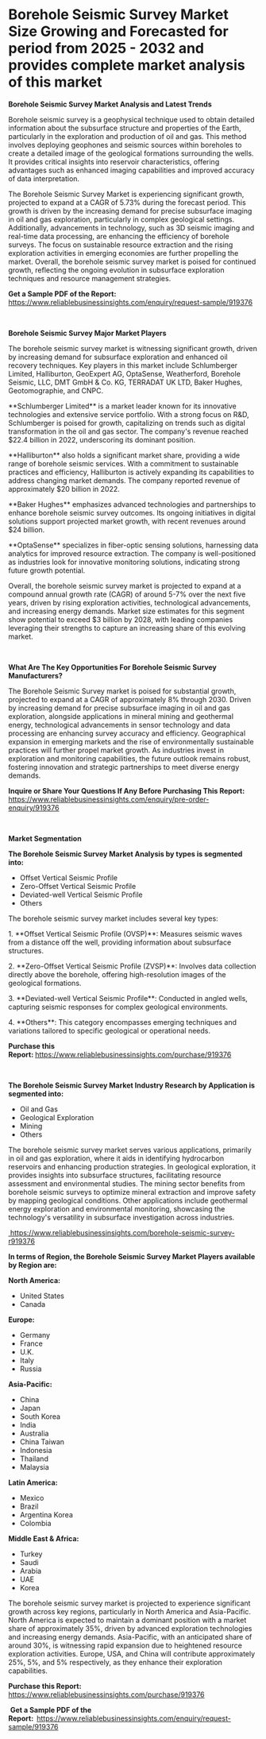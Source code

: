 <p><h1>Borehole Seismic Survey Market Size Growing and Forecasted for period from 2025 - 2032 and provides complete market analysis of this market</h1></p><p><strong>Borehole Seismic Survey Market Analysis and Latest Trends</strong></p>
<p><p>Borehole seismic survey is a geophysical technique used to obtain detailed information about the subsurface structure and properties of the Earth, particularly in the exploration and production of oil and gas. This method involves deploying geophones and seismic sources within boreholes to create a detailed image of the geological formations surrounding the wells. It provides critical insights into reservoir characteristics, offering advantages such as enhanced imaging capabilities and improved accuracy of data interpretation.</p><p>The Borehole Seismic Survey Market is experiencing significant growth, projected to expand at a CAGR of 5.73% during the forecast period. This growth is driven by the increasing demand for precise subsurface imaging in oil and gas exploration, particularly in complex geological settings. Additionally, advancements in technology, such as 3D seismic imaging and real-time data processing, are enhancing the efficiency of borehole surveys. The focus on sustainable resource extraction and the rising exploration activities in emerging economies are further propelling the market. Overall, the borehole seismic survey market is poised for continued growth, reflecting the ongoing evolution in subsurface exploration techniques and resource management strategies.</p></p>
<p><strong>Get a Sample PDF of the Report:&nbsp;</strong> <a href="https://www.reliablebusinessinsights.com/enquiry/request-sample/919376?utm_campaign=2821&utm_medium=2&utm_source=Github&utm_content=ia&utm_term=16042025&utm_id=borehole-seismic-survey">https://www.reliablebusinessinsights.com/enquiry/request-sample/919376</a></p>
<p>&nbsp;</p>
<p><strong>Borehole Seismic Survey Major Market Players</strong></p>
<p><p>The borehole seismic survey market is witnessing significant growth, driven by increasing demand for subsurface exploration and enhanced oil recovery techniques. Key players in this market include Schlumberger Limited, Halliburton, GeoExpert AG, OptaSense, Weatherford, Borehole Seismic, LLC, DMT GmbH & Co. KG, TERRADAT UK LTD, Baker Hughes, Geotomographie, and CNPC.</p><p>**Schlumberger Limited** is a market leader known for its innovative technologies and extensive service portfolio. With a strong focus on R&D, Schlumberger is poised for growth, capitalizing on trends such as digital transformation in the oil and gas sector. The company's revenue reached $22.4 billion in 2022, underscoring its dominant position.</p><p>**Halliburton** also holds a significant market share, providing a wide range of borehole seismic services. With a commitment to sustainable practices and efficiency, Halliburton is actively expanding its capabilities to address changing market demands. The company reported revenue of approximately $20 billion in 2022.</p><p>**Baker Hughes** emphasizes advanced technologies and partnerships to enhance borehole seismic survey outcomes. Its ongoing initiatives in digital solutions support projected market growth, with recent revenues around $24 billion. </p><p>**OptaSense** specializes in fiber-optic sensing solutions, harnessing data analytics for improved resource extraction. The company is well-positioned as industries look for innovative monitoring solutions, indicating strong future growth potential.</p><p>Overall, the borehole seismic survey market is projected to expand at a compound annual growth rate (CAGR) of around 5-7% over the next five years, driven by rising exploration activities, technological advancements, and increasing energy demands. Market size estimates for this segment show potential to exceed $3 billion by 2028, with leading companies leveraging their strengths to capture an increasing share of this evolving market.</p></p>
<p>&nbsp;</p>
<p><strong>What Are The Key Opportunities For Borehole Seismic Survey Manufacturers?</strong></p>
<p><p>The Borehole Seismic Survey market is poised for substantial growth, projected to expand at a CAGR of approximately 8% through 2030. Driven by increasing demand for precise subsurface imaging in oil and gas exploration, alongside applications in mineral mining and geothermal energy, technological advancements in sensor technology and data processing are enhancing survey accuracy and efficiency. Geographical expansion in emerging markets and the rise of environmentally sustainable practices will further propel market growth. As industries invest in exploration and monitoring capabilities, the future outlook remains robust, fostering innovation and strategic partnerships to meet diverse energy demands.</p></p>
<p><strong>Inquire or Share Your Questions If Any Before Purchasing This Report:</strong> <a href="https://www.reliablebusinessinsights.com/enquiry/pre-order-enquiry/919376?utm_campaign=2821&utm_medium=2&utm_source=Github&utm_content=ia&utm_term=16042025&utm_id=borehole-seismic-survey">https://www.reliablebusinessinsights.com/enquiry/pre-order-enquiry/919376</a></p>
<p>&nbsp;</p>
<p><strong>Market Segmentation</strong></p>
<p><strong>The Borehole Seismic Survey Market Analysis by types is segmented into:</strong></p>
<p><ul><li>Offset Vertical Seismic Profile</li><li>Zero-Offset Vertical Seismic Profile</li><li>Deviated-well Vertical Seismic Profile</li><li>Others</li></ul></p>
<p><p>The borehole seismic survey market includes several key types: </p><p>1. **Offset Vertical Seismic Profile (OVSP)**: Measures seismic waves from a distance off the well, providing information about subsurface structures.</p><p>2. **Zero-Offset Vertical Seismic Profile (ZVSP)**: Involves data collection directly above the borehole, offering high-resolution images of the geological formations.</p><p>3. **Deviated-well Vertical Seismic Profile**: Conducted in angled wells, capturing seismic responses for complex geological environments.</p><p>4. **Others**: This category encompasses emerging techniques and variations tailored to specific geological or operational needs.</p></p>
<p><strong>Purchase this Report:&nbsp;</strong><a href="https://www.reliablebusinessinsights.com/purchase/919376?utm_campaign=2821&utm_medium=2&utm_source=Github&utm_content=ia&utm_term=16042025&utm_id=borehole-seismic-survey">https://www.reliablebusinessinsights.com/purchase/919376</a></p>
<p>&nbsp;</p>
<p><strong>The Borehole Seismic Survey Market Industry Research by Application is segmented into:</strong></p>
<p><ul><li>Oil and Gas</li><li>Geological Exploration</li><li>Mining</li><li>Others</li></ul></p>
<p><p>The borehole seismic survey market serves various applications, primarily in oil and gas exploration, where it aids in identifying hydrocarbon reservoirs and enhancing production strategies. In geological exploration, it provides insights into subsurface structures, facilitating resource assessment and environmental studies. The mining sector benefits from borehole seismic surveys to optimize mineral extraction and improve safety by mapping geological conditions. Other applications include geothermal energy exploration and environmental monitoring, showcasing the technology's versatility in subsurface investigation across industries.</p></p>
<p><a href="https://www.reliablebusinessinsights.com/borehole-seismic-survey-r919376?utm_campaign=2821&utm_medium=2&utm_source=Github&utm_content=ia&utm_term=16042025&utm_id=borehole-seismic-survey">&nbsp;https://www.reliablebusinessinsights.com/borehole-seismic-survey-r919376</a></p>
<p><strong>In terms of Region, the Borehole Seismic Survey Market Players available by Region are:</strong></p>
<p>
    <p> <strong> North America: </strong>
        <ul>
            <li>United States</li>
            <li>Canada</li>
        </ul>
        </p> 
    <p> <strong> Europe: </strong>
        <ul>
            <li>Germany</li>
            <li>France</li>
            <li>U.K.</li>
            <li>Italy</li>
            <li>Russia</li>
        </ul>
        </p> 
    <p> <strong> Asia-Pacific: </strong>
        <ul>
            <li>China</li>
            <li>Japan</li>
            <li>South Korea</li>
            <li>India</li>
            <li>Australia</li>
            <li>China Taiwan</li>
            <li>Indonesia</li>
            <li>Thailand</li>
            <li>Malaysia</li>
        </ul>
        </p> 
    <p> <strong> Latin America: </strong>
        <ul>
            <li>Mexico</li>
            <li>Brazil</li>
            <li>Argentina Korea</li>
            <li>Colombia</li>
        </ul>
        </p> 
    <p> <strong> Middle East & Africa: </strong>
        <ul>
            <li>Turkey</li>
            <li>Saudi</li>
            <li>Arabia</li>
            <li>UAE</li>
            <li>Korea</li>
        </ul>
    </p>
    </p>
<p><p>The borehole seismic survey market is projected to experience significant growth across key regions, particularly in North America and Asia-Pacific. North America is expected to maintain a dominant position with a market share of approximately 35%, driven by advanced exploration technologies and increasing energy demands. Asia-Pacific, with an anticipated share of around 30%, is witnessing rapid expansion due to heightened resource exploration activities. Europe, USA, and China will contribute approximately 25%, 5%, and 5% respectively, as they enhance their exploration capabilities.</p></p>
<p><strong>Purchase this Report: </strong><a href="https://www.reliablebusinessinsights.com/purchase/919376?utm_campaign=2821&utm_medium=2&utm_source=Github&utm_content=ia&utm_term=16042025&utm_id=borehole-seismic-survey">https://www.reliablebusinessinsights.com/purchase/919376</a></p>
<p>&nbsp;<strong>Get a Sample PDF of the Report:&nbsp;&nbsp;</strong><a href="https://www.reliablebusinessinsights.com/enquiry/request-sample/919376?utm_campaign=2821&utm_medium=2&utm_source=Github&utm_content=ia&utm_term=16042025&utm_id=borehole-seismic-survey">https://www.reliablebusinessinsights.com/enquiry/request-sample/919376</a></p>
<p><strong></strong></p>
<p><p></p><p></p><p></p></p>